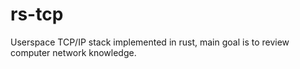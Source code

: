 # rs-tcp
Userspace TCP/IP stack implemented in rust, main goal is to review computer network knowledge.

